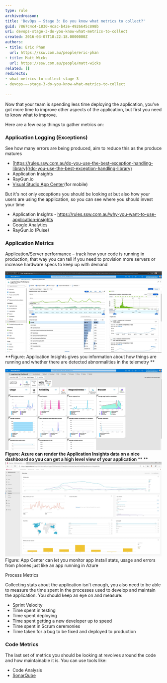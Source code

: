 ```yaml
---
type: rule
archivedreason: 
title: 'DevOps – Stage 3: Do you know what metrics to collect?'
guid: 7867c4c4-1830-4cac-b42e-4926645c898b
uri: devops-stage-3-do-you-know-what-metrics-to-collect
created: 2016-03-07T18:22:18.0000000Z
authors:
- title: Eric Phan
  url: https://ssw.com.au/people/eric-phan
- title: Matt Wicks
  url: https://ssw.com.au/people/matt-wicks
related: []
redirects:
- what-metrics-to-collect-stage-3
- devops-–-stage-3-do-you-know-what-metrics-to-collect

---
```


Now that your team is spending less time deploying the application, you’ve got more time to improve other aspects of the application, but first you need to know what to improve.

Here are a few easy things to gather metrics on:

<!--endintro-->



### Application Logging (Exceptions)

See how many errors are being produced, aim to reduce this as the produce matures



* [https://rules.ssw.com.au/do-you-use-the-best-exception-handling-library](/do-you-use-the-best-exception-handling-library)
* Application Insights
* RayGun.io
* [Visual Studio App Center](https://appcenter.ms/)(for mobile)




But it's not only exceptions you should be looking at but also how your users are using the application, so you can see where you should invest your time

* Application Insights - https://rules.ssw.com.au/why-you-want-to-use-application-insights
* Google Analytics
* RayGun.io (Pulse)




### Application Metrics

Application/Server performance – track how your code is running in production, that way you can tell if you need to provision more servers or increase hardware specs to keep up with demand

![](2020-03-24_15-27-26.jpg)
 **Figure: Application Insights gives you information about how things are running and whether there are detected abnormalities in the telemetry
** 


![](2020-03-24_15-27-45.jpg)
 **Figure: Azure can render the Application Insights data on a nice dashboard so you can get a high level view of your application** **
** ![](2020-03-24_15-28-22.jpg)Figure: App Center can let you monitor app install stats, usage and errors from phones just like an app running in Azure



Process Metrics

Collecting stats about the application isn't enough, you also need to be able to measure the time spent in the processes used to develop and maintain the application. You should keep an eye on and measure:

* Sprint Velocity
* Time spent in testing
* Time spent deploying
* Time spent getting a new developer up to speed
* Time spent in Scrum ceremonies
* Time taken for a bug to be fixed and deployed to production


### Code Metrics 


The last set of metrics you should be looking at revolves around the code and how maintainable it is. You can use tools like:

* Code Analysis
* [SonarQube](https://www.sonarqube.org/)
